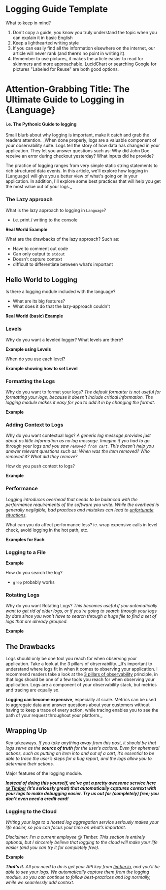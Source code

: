 # Logging Guide Template

What to keep in mind?
1. Don't copy a guide, you know you truly understand the topic when you can explain it in basic English
2. Keep a lighthearted writing style
3. If you can easily find all the information elsewhere on the internet, our article will never rank (and there’s no point in writing it).
4. Remember to use pictures, it makes the article easier to read for skimmers and more approachable. LucidChart or searching Google for pictures "Labeled for Reuse" are both good options.

# Attention-Grabbing Title: The Ultimate Guide to Logging in {Language}
#### i.e. The Pythonic Guide to logging

Small blurb about why logging is important, make it catch and grab the readers attention.
_When done properly, logs are a valuable component of your observability suite. Logs tell the story of how data has changed in your application. They let you answer questions such as: Why did John Doe receive an error during checkout yesterday? What inputs did he provide?

The practice of logging ranges from very simple static string statements to rich structured data events. In this article, we'll explore how logging in {Language} will give you a better view of what's going on in your application. In addition, I'll explore some best practices that will help you get the most value out of your logs._

### The Lazy approach

What is the lazy approach to logging in `Language`?
* i.e. print / writing to the console

**Real World Example**

What are the drawbacks of the lazy approach? Such as:
* Have to comment out code
* Can only output to `stdout`
* Doesn't capture context
* difficult to differentiate between what’s important

## Hello World to Logging

Is there a logging module included with the language?
* What are its big features?
* What does it do that the lazy-approach couldn't

**Real World (basic) Example**

### Levels

Why do you want a leveled logger? What levels are there?

**Example using Levels**

When do you use each level?

**Example showing how to set Level**

### Formatting the Logs

Why do you want to format your logs?
_The default formatter is not useful for formatting your logs, because it doesn't include critical information. The logging module makes it easy for you to add it in by changing the format._

**Example**

### Adding Context to Logs

Why do you want contextual logs?
_A generic log message provides just about as little information as no log message. Imagine if you had to go through your logs and you saw `removed from cart`. This doesn’t help you answer relevant questions such as: When was the item removed? Who removed it? What did they remove?_

How do you push context to logs?

**Example**

### Performance

_Logging introduces overhead that needs to be balanced with the performance requirements of the software you write. While the overhead is generally negligible, bad practices and mistakes can lead to [unfortunate situations](https://www.youtube.com/watch?v=uyIlAO390v4)._

What can you do affect performance less?
ie. wrap expensive calls in level check, avoid logging in the hot path, etc.

**Examples for Each**

### Logging to a File

**Example**

How do you search the log?
* `grep` probably works

### Rotating Logs

Why do you want Rotating Logs?
_This becomes useful if you automatically want to get rid of older logs, or if you're going to search through your logs by date since you won’t have to search through a huge file to find a set of logs that are already grouped._

**Example**

## The Drawbacks

Logs should only be one tool you reach for when observing your application. Take a look at the 3 pillars of observability.
_It’s important to understand where logs fit in when it comes to observing your application. I recommend readers take a look at the [3 pillars of observability](https://peter.bourgon.org/blog/2017/02/21/metrics-tracing-and-logging.html) principle, in that logs should be one of a few tools you reach for when observing your application. Logs are a component of your observability stack, but metrics and tracing are equally so.

**Logging can become expensive**, especially at scale. Metrics can be used to aggregate data and answer questions about your customers without having to keep a trace of every action, while tracing enables you to see the path of your request throughout your platform._

## Wrapping Up

Key takeaways.
_If you take anything away from this post, it should be that logs serve as the **source of truth** for the user’s actions. Even for ephemeral actions, such as putting an item into and out of a cart, it’s essential to be able to trace the user’s steps for a bug report, and the logs allow you to determine their actions._


Major features of the logging module.

***Instead of doing this yourself, we’ve got a pretty awesome service [here @ Timber](https://timber.io/) (it’s seriously great) that automatically captures context with your logs to make debugging easier. Try us out for (completely) free; you don’t even need a credit card!***

### Logging to the Cloud

_Writing your logs to a hosted log aggregation service seriously makes your life easier, so you can focus your time on what’s important._

_Disclaimer: I’m a current employee @ Timber. This section is entirely optional, but I sincerely believe that logging to the cloud will make your life easier (and you can try it for completely free)._

**Example**

_**That’s it.** All you need to do is get your API key from [timber.io](https://timber.io/), and you’ll be able to see your logs. We automatically capture them from the logging module, so you can continue to follow best-practices and log normally, while we seamlessly add context._
